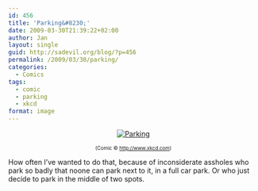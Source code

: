 ```yaml
---
id: 456
title: 'Parking&#8230;'
date: 2009-03-30T21:39:22+02:00
author: Jan
layout: single
guid: http://sadevil.org/blog/?p=456
permalink: /2009/03/30/parking/
categories:
  - Comics
tags:
  - comic
  - parking
  - xkcd
format: image
---
```

<center>
  <a href="http://www.xkcd.com/562/" target="_blank"><img src="https://i0.wp.com/kcore.org/wp-content/uploads/2009/11/xkcd-parking-sm.png?w=97%25&#038;ssl=1" alt="Parking" data-recalc-dims="1" /></a></p> 
  
  <p>
    <font size="-2">(Comic &copy; <a href="http://www.xkcd.com" target="_blank">http://www.xkcd.com</a>)</font></center>
  </p>
  
  <p>
    How often I&#8217;ve wanted to do that, because of inconsiderate assholes who park so badly that noone can park next to it, in a full car park. Or who just decide to park in the middle of two spots.
  </p>